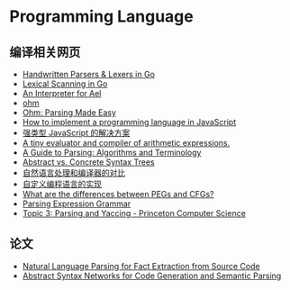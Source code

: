 # Programming Language
## 编译相关网页
* [Handwritten Parsers & Lexers in Go](https://blog.gopheracademy.com/advent-2014/parsers-lexers/)
* [Lexical Scanning in Go](https://talks.golang.org/2011/lex.slide#1)
* [An Interpreter for Ael](http://cs.lmu.edu/~ray/notes/aelinterpreter/)
* [ohm](https://github.com/harc/ohm)
* [Ohm: Parsing Made Easy](https://nextjournal.com/dubroy/ohm-parsing-made-easy)
* [How to implement a programming language in JavaScript](http://lisperator.net/pltut/)
* [强类型 JavaScript 的解决方案](http://www.ruanyifeng.com/blog/2015/02/strong-typing-javascript.html)
* [A tiny evaluator and compiler of arithmetic expressions.](https://github.com/mgechev/tiny-compiler)
* [A Guide to Parsing: Algorithms and Terminology](https://tomassetti.me/guide-parsing-algorithms-terminology/)
* [Abstract vs. Concrete Syntax Trees](https://eli.thegreenplace.net/2009/02/16/abstract-vs-concrete-syntax-trees/)
* [自然语言处理和编译器的对比](https://www.cnblogs.com/auroratony/p/6078930.html)
* [自定义编程语言的实现](https://www.jianshu.com/p/6a2f4ae4e099)
* [What are the differences between PEGs and CFGs?
](https://stackoverflow.com/questions/5501074/what-are-the-differences-between-pegs-and-cfgs)
* [Parsing Expression Grammar](https://en.wikipedia.org/wiki/Parsing_expression_grammar)
* [Topic 3: Parsing and Yaccing - Princeton Computer Science](https://www.cs.princeton.edu/courses/archive/spring18/cos320/lectures/03-Parsing.pdf)
## 论文
* [Natural Language Parsing for Fact Extraction from Source Code](https://pdfs.semanticscholar.org/22f2/3c869093cb78f22356b797a5726b3a0ee80a.pdf)
* [Abstract Syntax Networks for Code Generation and Semantic Parsing](http://nlp.cs.berkeley.edu/pubs/Rabinovich-Stern-Klein_2017_AbstractSyntaxNetworks_paper.pdf)
